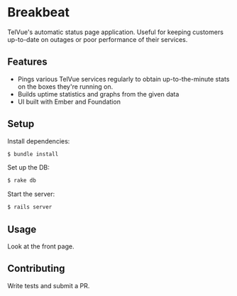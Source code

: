 # Breakbeat

TelVue's automatic status page application. Useful for keeping customers
up-to-date on outages or poor performance of their services.

## Features

- Pings various TelVue services regularly to obtain up-to-the-minute
  stats on the boxes they're running on.
- Builds uptime statistics and graphs from the given data
- UI built with Ember and Foundation

## Setup

Install dependencies:

```bash
$ bundle install
```

Set up the DB:

```bash
$ rake db
```

Start the server:

```bash
$ rails server
```

## Usage

Look at the front page.

## Contributing

Write tests and submit a PR.
